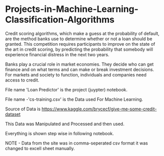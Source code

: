 # Projects-in-Machine-Learning-Classification-Algorithms
Credit scoring algorithms, which make a guess at the probability of default, are the method banks use to determine whether or not a loan should be granted. This competition requires participants to improve on the state of the art in credit scoring, by predicting the probability that somebody will experience financial distress in the next two years.

Banks play a crucial role in market economies. They decide who can get finance and on what terms and can make or break investment decisions. For markets and society to function, individuals and companies need access to credit.

File name 'Loan Predictor' is the project (juypter) notebook.

File name -'cs-training.csv' is the Data used For Machine Learning.

Source of Data is https://www.kaggle.com/brycecf/give-me-some-credit-dataset

This Data was Manipulated and Processed and then used.

Everything is shown step wise in following notebook.

NOTE - Data from the site was in comma-seperated csv format it was changed to excell sheet manually.

